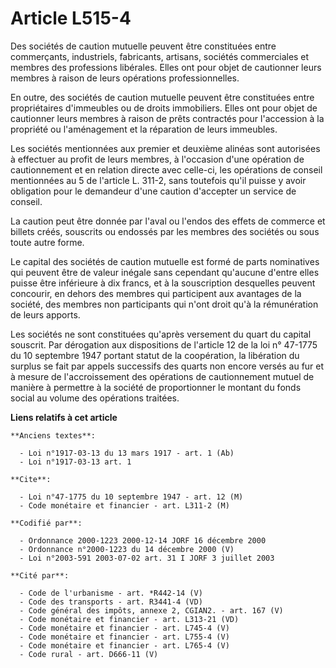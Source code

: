 # Article L515-4

Des sociétés de caution mutuelle peuvent être constituées entre commerçants, industriels, fabricants, artisans, sociétés
commerciales et membres des professions libérales. Elles ont pour objet de cautionner leurs membres à raison de leurs
opérations professionnelles.

En outre, des sociétés de caution mutuelle peuvent être constituées entre propriétaires d'immeubles ou de droits immobiliers.
Elles ont pour objet de cautionner leurs membres à raison de prêts contractés pour l'accession à la propriété ou
l'aménagement et la réparation de leurs immeubles.

Les sociétés mentionnées aux premier et deuxième alinéas sont autorisées à effectuer au profit de leurs membres, à l'occasion
d'une opération de cautionnement et en relation directe avec celle-ci, les opérations de conseil mentionnées au 5 de
l'article L. 311-2, sans toutefois qu'il puisse y avoir obligation pour le demandeur d'une caution d'accepter un service de
conseil.

La caution peut être donnée par l'aval ou l'endos des effets de commerce et billets créés, souscrits ou endossés par les
membres des sociétés ou sous toute autre forme.

Le capital des sociétés de caution mutuelle est formé de parts nominatives qui peuvent être de valeur inégale sans cependant
qu'aucune d'entre elles puisse être inférieure à dix francs, et à la souscription desquelles peuvent concourir, en dehors des
membres qui participent aux avantages de la société, des membres non participants qui n'ont droit qu'à la rémunération de
leurs apports.

Les sociétés ne sont constituées qu'après versement du quart du capital souscrit. Par dérogation aux dispositions de
l'article 12 de la loi n° 47-1775 du 10 septembre 1947 portant statut de la coopération, la libération du surplus se fait par
appels successifs des quarts non encore versés au fur et à mesure de l'accroissement des opérations de cautionnement mutuel
de manière à permettre à la société de proportionner le montant du fonds social au volume des opérations traitées.

**Liens relatifs à cet article**

	**Anciens textes**:

	  - Loi n°1917-03-13 du 13 mars 1917 - art. 1 (Ab)
	  - Loi n°1917-03-13 art. 1

	**Cite**:

	  - Loi n°47-1775 du 10 septembre 1947 - art. 12 (M)
	  - Code monétaire et financier - art. L311-2 (M)

	**Codifié par**:

	  - Ordonnance 2000-1223 2000-12-14 JORF 16 décembre 2000
	  - Ordonnance n°2000-1223 du 14 décembre 2000 (V)
	  - Loi n°2003-591 2003-07-02 art. 31 I JORF 3 juillet 2003

	**Cité par**:

	  - Code de l'urbanisme - art. *R442-14 (V)
	  - Code des transports - art. R3441-4 (VD)
	  - Code général des impôts, annexe 2, CGIAN2. - art. 167 (V)
	  - Code monétaire et financier - art. L313-21 (VD)
	  - Code monétaire et financier - art. L745-4 (V)
	  - Code monétaire et financier - art. L755-4 (V)
	  - Code monétaire et financier - art. L765-4 (V)
	  - Code rural - art. D666-11 (V)
